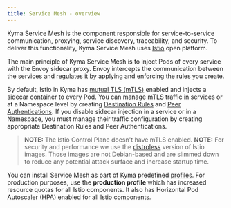 ```yaml
---
title: Service Mesh - overview
---
```


Kyma Service Mesh is the component responsible for service-to-service communication, proxying, service discovery, traceability, and security. To deliver this functionality, Kyma Service Mesh uses [Istio](https://istio.io/docs/concepts/what-is-istio/) open platform.

The main principle of Kyma Service Mesh is to inject Pods of every service with the Envoy sidecar proxy. Envoy intercepts the communication between the services and regulates it by applying and enforcing the rules you create.

By default, Istio in Kyma has [mutual TLS (mTLS)](https://istio.io/docs/concepts/security/#mutual-tls-authentication) enabled and injects a sidecar container to every Pod. You can manage mTLS traffic in services or at a Namespace level by creating [Destination Rules](https://istio.io/docs/reference/config/networking/destination-rule/) and [Peer Authentications](https://istio.io/docs/tasks/security/authentication/authn-policy/). If you disable sidecar injection in a service or in a Namespace, you must manage their traffic configuration by creating appropriate Destination Rules and Peer Authentications.

> **NOTE:** The Istio Control Plane doesn't have mTLS enabled.
> **NOTE:** For security and performance we use the [distroless](https://istio.io/docs/ops/configuration/security/harden-docker-images/) version of Istio images. Those images are not Debian-based and are slimmed down to reduce any potential attack surface and increase startup time.

You can install Service Mesh as part of Kyma predefined [profiles](../../../04-operation-guides/operations/01-install-kyma.md#choose-resource-consumption). For production purposes, use the **production profile** which has increased resource quotas for all Istio components. It also has Horizontal Pod Autoscaler (HPA) enabled for all Istio components.
